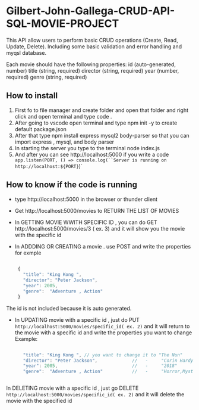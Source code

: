 # Gilbert-John-Gallega-CRUD-API-SQL-MOVIE-PROJECT

 This API  allow users to perform basic CRUD operations (Create, Read, Update, Delete). Including some basic validation and error handling and  myqsl database.

Each movie should have the following properties:
id (auto-generated, number)
title (string, required)
director (string, required)
year (number, required)
genre (string, required)

## How to install

1. First fo to file manager and create folder and open that folder and right click and open terminal and type code . 
2. After going to vscode open terminal and type   npm init -y  to create default package.json
3. After that type   npm install express mysql2 body-parser   so that you can import express , mysql, and body parser
4. In starting the server you type to the terminal  node index.js
5. And after you can see http://localhost:5000 if you write a code ` app.listen(PORT, () => console.log(``Server is running on http://localhost:${PORT}`)`

## How to know if the code is running 

- type http://localhost:5000 in the browser or thunder client
- Get http://localhost:5000/movies  to RETURN THE LIST OF MOVIES
- In GETTING MOVIE WWITH SPECIFIC ID , you can do GET http://localhost:5000/movies/3     ( ex. 3)
  and it will show you the movie with the specific id
- In ADDDING OR CREATING  a movie . use POST     and write the properties for exmple

  ```javascript
   
   {
     "title": "King Kong ",
     "director": "Peter Jackson",
     "year": 2005,
     "genre":  "Adventure , Action"
   }

The id is not included because it is auto generated.
  

- In UPDATING movie with a specific id  , just do PUT  `http://localhost:5000/movies/specific_id( ex. 2)`
  and it will return to the movie with a specific id and write the properties you want to change
     Example:

  ```javascript

     "title": "King Kong ", // you want to change it to "The Nun"
     "director": "Peter Jackson",             //   -     "Corin Hardy"
     "year": 2005,                            //   -     "2018"
     "genre":  "Adventure , Action"           //   -     "Horror,Mystery"
  
  

 In DELETING movie with a specific id , just go DELETE   `http://localhost:5000/movies/specific_id( ex. 2)`
 and it will delete the movie with the specified id


  

